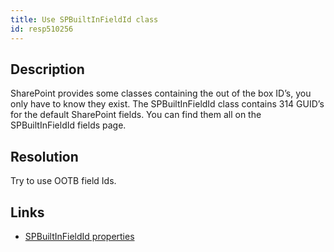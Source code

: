 ```yaml
---
title: Use SPBuiltInFieldId class
id: resp510256
---
```

## Description
SharePoint provides some classes containing the out of the box ID’s, you only have to know they exist. The SPBuiltInFieldId class contains 314 GUID’s for the default SharePoint fields. You can find them all on the SPBuiltInFieldId fields page.

## Resolution
Try to use OOTB field Ids.

## Links
- [SPBuiltInFieldId properties](http://msdn.microsoft.com/en-us/library/microsoft.sharepoint.spbuiltinfieldid_fields.aspx)
